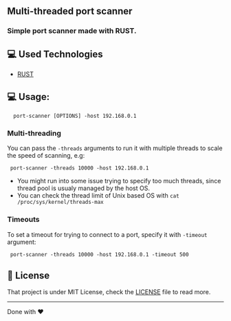 ## Multi-threaded port scanner
### Simple port scanner made with RUST.

## :computer: Used Technologies

- [RUST](https://www.rust-lang.org/)

## :computer: Usage:

```
  port-scanner [OPTIONS] -host 192.168.0.1
```

### Multi-threading
You can pass the ```-threads``` arguments to run it with multiple threads to scale the speed of scanning, e.g:

```
 port-scanner -threads 10000 -host 192.168.0.1
```
- You might run into some issue trying to specify too much threads, since thread pool is usualy managed by the host OS.
- You can check the thread limit of Unix based OS with ```cat /proc/sys/kernel/threads-max```

### Timeouts
To set a timeout for trying to connect to a port, specify it with ```-timeout``` argument:

```
 port-scanner -threads 10000 -host 192.168.0.1 -timeout 500
```



## :page_with_curl: License

That project is under MIT License, check the [LICENSE](LICENSE.md) file to read more.

---

Done with :heart: